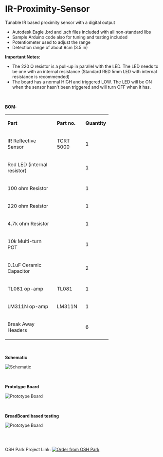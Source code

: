 # IR-Proximity-Sensor
Tunable IR based proximity sensor with a digital output

<ul>
<li>Autodesk Eagle .brd and .sch files included with all non-standard libs</li>
<li>Sample Arduino code also for tuning and testing included</li>
<li>Potentiometer used to adjust the range</li>
<li>Detection range of about 9cm (3.5 in)</li>
</ul>
<p><strong>Important Notes:</strong></p>
<ul class="remarkup-list">
<li class="remarkup-list-item">The 220 &Omega; resistor is a pull-up in parallel with the LED. The LED needs to be one with an internal resistance (Standard RED 5mm LED with internal resistance is recommended)</li>
<li class="remarkup-list-item">The board has a normal HIGH and triggered LOW. The LED will be ON when the sensor hasn't been triggered and will turn OFF when it has.</li>
</ul>
<br>
<br>
<b> BOM: </b>
<table style="width: 340px;">
<tbody>
<tr>
<td style="width: 224px;">
<p><strong>Part</strong></p>
</td>
<td style="width: 90px;">
<p><strong>Part no.</strong></p>
</td>
<td style="width: 25px;">
<p><strong>Quantity</strong></p>
</td>
</tr>
<tr>
<td style="width: 224px;">
<p>IR Reflective Sensor</p>
</td>
<td style="width: 90px;">
<p>TCRT 5000</p>
</td>
<td style="width: 25px;">
<p>1</p>
</td>
</tr>
<tr>
<td style="width: 224px;">
<p>Red LED (internal resistor)</p>
</td>
<td style="width: 90px;">&nbsp;</td>
<td style="width: 25px;">
<p>1</p>
</td>
</tr>
<tr>
<td style="width: 224px;">
<p>100 ohm Resistor</p>
</td>
<td style="width: 90px;">&nbsp;</td>
<td style="width: 25px;">
<p>1</p>
</td>
</tr>
<tr>
<td style="width: 224px;">
<p>220 ohm Resistor</p>
</td>
<td style="width: 90px;">&nbsp;</td>
<td style="width: 25px;">
<p>1</p>
</td>
</tr>
<tr>
<td style="width: 224px;">
<p>4.7k ohm Resistor</p>
</td>
<td style="width: 90px;">&nbsp;</td>
<td style="width: 25px;">
<p>1</p>
</td>
</tr>
<tr>
<td style="width: 224px;">
<p>10k Multi-turn POT</p>
</td>
<td style="width: 90px;">&nbsp;</td>
<td style="width: 25px;">
<p>1</p>
</td>
</tr>
<tr>
<td style="width: 224px;">
<p>0.1uF Ceramic Capacitor</p>
</td>
<td style="width: 90px;">&nbsp;</td>
<td style="width: 25px;">
<p>2</p>
</td>
</tr>
<tr>
<td style="width: 224px;">
<p>TL081 op-amp</p>
</td>
<td style="width: 90px;">
<p>TL081</p>
</td>
<td style="width: 25px;">
<p>1</p>
</td>
</tr>
<tr>
<td style="width: 224px;">
<p>LM311N op-amp</p>
</td>
<td style="width: 90px;">
<p>LM311N</p>
</td>
<td style="width: 25px;">
<p>1</p>
</td>
</tr>
<tr>
<td style="width: 224px;">
<p>Break Away Headers</p>
</td>
<td style="width: 90px;">&nbsp;</td>
<td style="width: 25px;">
<p>6</p>
</td>
</tr>
</tbody>
</table>
<br>
<br>
<b> Schematic </b>
<p><img src="https://lh3.googleusercontent.com/Zwb_SkjRGWa19hBm1e4YVG9eZ23glGA6NjS-Ou1clzG_oZjOFmPfgkMU8Cp334mmLKKAjStN9HKiv2pWfvJR2-hTuLmWyR8rWoQOM7ayoLPobvB7CmQ-dfeZYlmZo9L1Wi9_KP8W2_uJr8D0wNGXsQQSpvhhvg8mz8kDS5CAi4ykdRVQheV74HC4zo0v5zkerF4vZkbousf5RiH_KLvuS8Llrjs1dhtjkYM-MijDMBwaktunjV010px6oPd78s-cyNc4TQBTKt9N7yJLx2kM9ZHCTrbilLN_2Hra7wP7xL3pwj1ZeHxO5uo4zHPfYah_iJ3MJCyRHsIzbPK4ZB9vVi52PL1uQwYg5UyD7BXRonCWu0UCDisdlhRqaIUkuDGP3NU6K4zZXXNWVuxuSWk6KN1QmPfbB7H_pQ6c6z2nli-gSeCfMHAZPdB5eizKbrXndTJUzZG39JknZ1oxK8gkzMEgsBV8jNmg_fiKLtT1w2CQ6GuRNpTRqC7p0bxaDu1cHEFVb5VeQJyPk7cohww0hd_GRQ7aNg3djUZwAVCC1HDRR9v4lE6sAoWaw8-9kwiJ0NFAgWW4Cx5o6IzdE_UPnTP-PvRc4I_q4wulW1vOqoA6WQu6DR8ch-eUSng8WL1XrTcQPgox8_Rj7cVs4KgAeXGLxpkLgvk=w1490-h647-no" alt="Schematic" /></p>
<br>
<br>
<b> Prototype Board </b>
<p><img src="https://lh3.googleusercontent.com/0rEo42JsqBMX4i5CigN8OvYBaxx5dsRYYDMnX1uTcD22PN08FKVuyTBNpEy_oknnQzwIZidNlnQ1NqyXpSCTdJ3Yc7yMj9nV0CwMqYCn1Y37n9prgbd_VP30CpveG846WebOn05ruZJkqoyn7Io76icUhoIbFO-WkYrozjpmDnvjBJwfnvFIMLWmPCauvjJbusOY46q7CD34M_5QoOR-7vShK127ngZFSnr7Yto1MeYrfCx8_6fOxFPuuZ15FAzN4wERM9teJoXZHAOxNfak_gZOQOBK8dWhkvii_DH2f2EskVXKtJZ9ZgSfFQXSf08LXXKy4TvbsgkBwzyXw8cqRTdakuJgdF_baDZ8Q5t-BE0gPfbSQp5TE9V_HTeBWWXdEVyipdkjA4M70wxT3FawJYXsmBqZH5STEED17UpE4MzehyAhsl5hPET6rA1h1p8I_ZFjhPRt_izsRZeydethjfvtPhaUZ5HKQ4oLq3zCXBh5MlfN0OQvyviE_WxCOSMHc-vApzJEzd6BIQ9O0oSbsBeetTcwmIA7EVQi-KiPVa_SPdu4Tff19pQBjFatvUw3d7t3N_YO-9Ut_cAEwXR7hyJ7ky0-4m_Ddbu254BiYPaNd0yHQcE5n30mUblk2d33utZo1z9QPjqelRpJFrX84BtiP08Tj2g=s950-k-rw-no" alt="Prototype Board"/></p>
<br>
<br>
<b> BreadBoard based testing </b>
<p><img src="https://lh3.googleusercontent.com/_PK_YfDtTmtSu-Pv8T9GU2U2X7QsBDAqKJJoFI226fZ_En5JkSXOvPqi656KTcvmOqG-a9L18dkB9vCc3M0Ez1xJdu9bohAPe9buhuXkDiZs5_0sa19lq1P1dwnJzWkfgA5WykhxyuTl5pDsa0Oe4-kraegiwzo9iQ5K5rcSlC880aebVxppS8w7r6jpICVVGc7lOHR6cBDABKO_c_LYh_0KAZS2YQr6e_IoBqWvw_4et7IfHaC24yC1X4wkxKeunu3kHXvMl_m9ZoCAqADtg9T4Bhf4BA4wxXMD9MUm3TttbQj9S2ny2pviqVpGDUiYb5LkpDpzLILXnNinxx4LuLzbnAdh9zZPo15_Rj1qscziOB9BkgC1lKNJfLYSKXydiiGHwgJbP3cFU2iB90fF9Q03kK3--vtuJNqeh9YOtfGtUVwqi7eAIWXbzq8PrdwuFCSb7sFO8ojuwFne9Uy8Qb-QCmOUTKcCabooIVKLoyP2H1BjeyaA4vVbse8ya6-CUD9gbZ-VdcX2P-Hc_lI-Wq9BweO9ELE28lRADvZaJHQa0YMsg8WoOUfX3m2lou2-xy7fz_0yHGj5U7p-lbmS1VCLaPzZDTDDewpid2PaX6_PSODWA71dV0LiHjlix2hpo5ixqFaxLckNupaN-0IFHaq1-KHK8MY=w1300-h975-no" alt="Prototype Board"/></p>
<br>
<br>

OSH Park Project Link: <a href="https://oshpark.com/shared_projects/O8bRqG8g"><img src="https://oshpark.com/assets/badge-5b7ec47045b78aef6eb9d83b3bac6b1920de805e9a0c227658eac6e19a045b9c.png" alt="Order from OSH Park"></img></a>
